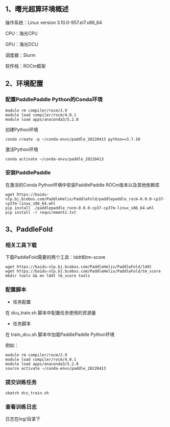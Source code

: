 
## 1、曙光超算环境概述
操作系统：Linux version 3.10.0-957.el7.x86_64

CPU：海光CPU

GPU：海光DCU

调度器：Slurm

软件栈：ROCm框架


## 2、环境配置

### 配置PaddlePaddle Python的Conda环境
```
module rm compiler/rocm/2.9
module load compiler/rocm/4.0.1
module load apps/anaconda3/5.2.0
```

创建Python环境

```
conda create -p ~/conda-envs/paddle_20220413 python==3.7.10
```

激活Python环境

```
conda activate ~/conda-envs/paddle_20220413
```


### 安装PaddlePaddle

在激活的Conda Python环境中安装PaddlePaddle ROCm版本以及其他依赖库

```
wget https://baidu-nlp.bj.bcebos.com/PaddleHelix/PaddleFold/paddlepaddle_rocm-0.0.0-cp37-cp37m-linux_x86_64.whl
pip install ./paddlepaddle_rocm-0.0.0-cp37-cp37m-linux_x86_64.whl
pip install -r requirements.txt
```

## 3、PaddleFold

### 相关工具下载

下载PaddleFold需要的两个工具：lddt和tm-score

```
wget https://baidu-nlp.bj.bcebos.com/PaddleHelix/PaddleFold/lddt
wget https://baidu-nlp.bj.bcebos.com/PaddleHelix/PaddleFold/tm_score
mkdir tools && mv lddt tm_score tools
```

### 配置脚本

- 任务配置
  
在 dcu_train.sh 脚本中配置任务使用的资源量


- 任务脚本

在 train_dcu.sh 脚本中加载PaddlePaddle Python环境

例如：
```
module rm compiler/rocm/2.9
module load compiler/rocm/4.0.1
module load apps/anaconda3/5.2.0
source activate ~/conda-envs/paddle_20220413
```

### 提交训练任务
```
sbatch dcu_train.sh
```

### 查看训练日志

日志在log/目录下
